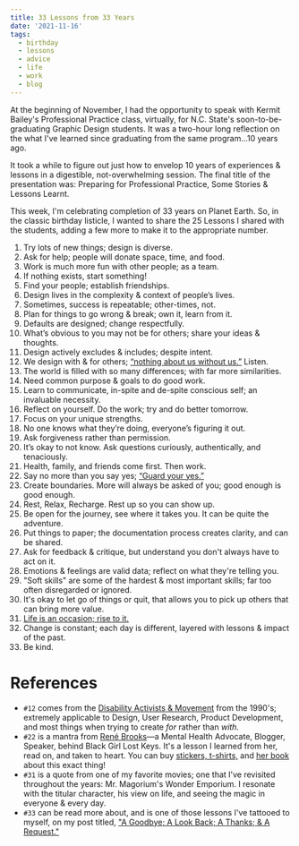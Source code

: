 ```yaml
---
title: 33 Lessons from 33 Years
date: '2021-11-16'
tags:
  - birthday
  - lessons
  - advice
  - life
  - work
  - blog
---
```

At the beginning of November, I had the opportunity to speak with Kermit Bailey's Professional Practice class, virtually, for N.C. State's soon-to-be-graduating Graphic Design students. It was a two-hour long reflection on the what I've learned since graduating from the same program...10 years ago.

It took a while to figure out just how to envelop 10 years of experiences & lessons in a digestible, not-overwhelming session. The final title of the presentation was: Preparing for Professional Practice, Some Stories & Lessons Learnt.

This week, I'm celebrating completion of 33 years on Planet Earth. So, in the classic birthday listicle, I wanted to share the 25 Lessons I shared with the students, adding a few more to make it to the appropriate number.

1. Try lots of new things; design is diverse.
2. Ask for help; people will donate  space, time, and food.
3. Work is much more fun with other people; as a team.
4. If nothing exists, start something!
5. Find your people; establish friendships.
6. Design lives in the complexity & context of people’s lives.
7. Sometimes, success is repeatable; other-times, not.
8. Plan for things to go wrong & break; own it, learn from it.
9. Defaults are designed; change respectfully.
10. What’s obvious to you may not be for others; share your ideas & thoughts.
11. Design actively excludes & includes; despite intent.
12. We design with & for others; [“nothing about us without us.”](https://en.wikipedia.org/wiki/Nothing_About_Us_Without_Us) Listen.
13. The world is filled with so many differences; with far more similarities.
14. Need common purpose & goals to do good work.
15. Learn to communicate, in-spite and de-spite conscious self; an invaluable necessity.
16. Reflect on yourself. Do the work; try and do better tomorrow.
17. Focus on your unique strengths.
18. No one knows what they’re doing, everyone’s figuring it out.
19. Ask forgiveness rather than permission.
20. It’s okay to not know. Ask questions curiously, authentically, and tenaciously.
21. Health, family, and friends come first. Then work.
22. Say no more than you say yes; [“Guard your yes.”](https://blackgirllostkeys.com/adhd/how-to-guard-your-yes/)
23. Create boundaries. More will always be asked of you; good enough is good enough.
24. Rest, Relax, Recharge. Rest up so you can show up.
25. Be open for the journey, see where it takes you. It can be quite the adventure.
26. Put things to paper; the documentation process creates clarity, and can be shared.
27. Ask for feedback & critique, but understand you don't always have to act on it.
28. Emotions & feelings are valid data; reflect on what they're telling you.
29. "Soft skills" are some of the hardest & most important skills; far too often disregarded or ignored.
30. It's okay to let go of things or quit, that allows you to pick up others that can bring more value.
31. [Life is an occasion; rise to it.](https://www.imdb.com/title/tt0457419/)
32. Change is constant; each day is different, layered with lessons & impact of the past.  
33. Be kind.

# References
- `#12` comes from the [Disability Activists & Movement](https://en.wikipedia.org/wiki/Nothing_About_Us_Without_Us) from the 1990's; extremely applicable to Design, User Research, Product Development, and most things when trying to create _for_ rather than _with._
- `#22` is a mantra from [René Brooks](https://www.linkedin.com/in/blackgirllostkeys/)—a Mental Health Advocate, Blogger, Speaker, behind Black Girl Lost Keys. It's a lesson I learned from her, read on, and taken to heart. You can buy [stickers, t-shirts,](https://blackgirllostkeys.com/?s=guard+your+yes&post_type=product) and [her book](https://blackgirllostkeys.com/product/time-to-guard-your-yes-bundle/) about this exact thing!
- `#31` is a quote from one of my favorite movies; one that I've revisited throughout the years: Mr. Magorium's Wonder Emporium. I resonate with the titular character, his view on life, and seeing the magic in everyone & every day.
- `#33` can be read more about, and is one of those lessons I've tattooed to myself, on my post titled, ["A Goodbye; A Look Back; A Thanks; & A Request."](https://www.linkedin.com/pulse/goodbye-look-back-thanks-request-jonathan-stephens/)
